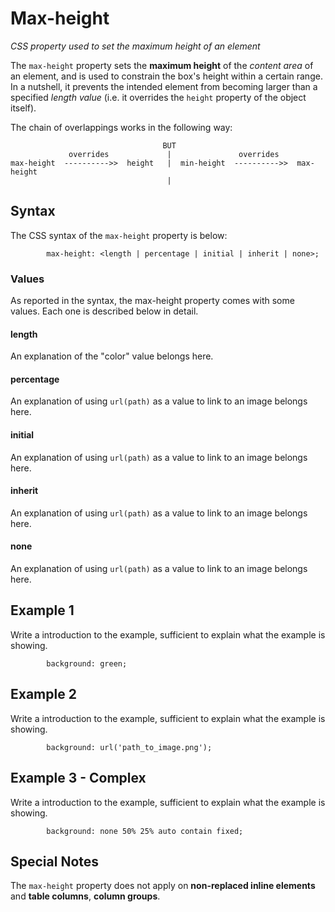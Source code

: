 # Max-height 

*CSS property used to set the maximum height of an element*

The `max-height` property sets the **maximum height** of the *content area* of an element, and is used to constrain the box's height within a certain range. In a nutshell, it prevents the intended element from becoming larger than a specified *length value* (i.e. it overrides the `height` property of the object itself).

The chain of overlappings works in the following way:


```                               
                                  BUT
             overrides             |               overrides
max-height  ---------->>  height   |  min-height  ---------->>  max-height
                                   |

```

## Syntax

The CSS syntax of the `max-height` property is below:

```
        max-height: <length | percentage | initial | inherit | none>;
```

### Values

As reported in the syntax, the max-height property comes with some values. Each one is described below in detail.

#### length

An explanation of the "color" value belongs here.

#### percentage

An explanation of using `url(path)` as a value to link to an image belongs here.

#### initial

An explanation of using `url(path)` as a value to link to an image belongs here.

#### inherit

An explanation of using `url(path)` as a value to link to an image belongs here.

#### none

An explanation of using `url(path)` as a value to link to an image belongs here.

## Example 1

Write a introduction to the example, sufficient to explain what the example is showing.

```
        background: green;
```

## Example 2

Write a introduction to the example, sufficient to explain what the example is showing.

```
        background: url('path_to_image.png');
```

## Example 3 - Complex

Write a introduction to the example, sufficient to explain what the example is showing.

```
        background: none 50% 25% auto contain fixed;
```

## Special Notes

The `max-height` property does not apply on **non-replaced inline elements** and **table columns**, **column groups**.
